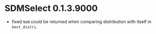 # SDMSelect 0.1.3.9000

- fixed `NaN` could be returned when comparing distribution with itself in `best_distri`.